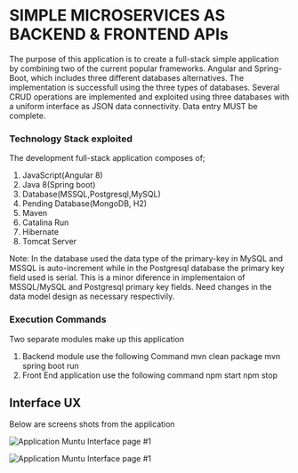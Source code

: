 # SIMPLE MICROSERVICES AS BACKEND & FRONTEND APIs

The purpose of this application is to create a full-stack simple application by combining two of the current popular frameworks. Angular and Spring-Boot, which includes three different databases alternatives. The implementation is successfull using the three types of databases. Several CRUD operations are implemented and exploited using three databases with a uniform interface as JSON data connectivity. Data entry MUST be complete.

### Technology Stack exploited

The development full-stack application composes of;
1. JavaScript(Angular 8)
2. Java 8(Spring boot)
3. Database(MSSQL,Postgresql,MySQL)
4. Pending Database(MongoDB, H2)
5. Maven
6. Catalina Run
7. Hibernate
8. Tomcat Server

Note: In the database used the data type of the primary-key in MySQL and MSSQL is auto-increment while in the Postgresql database the primary key field used is serial. This is a minor diference in implementaion of MSSQL/MySQL and Postgresql primary key fields. Need changes in the data model design as necessary respectivily. 

### Execution Commands

Two separate modules make up this application
1. Backend module use the following Command
        mvn clean package
        mvn spring boot run
2. Front End application use the following command
        npm start
        npm stop

## Interface UX
 Below are screens shots from the application

![ Application Muntu Interface page #1 ](https://github.com/LINOSNCHENA/Fullstack-system-in-SpringAngularMSSQL-APP/blob/master/page1.png)

![ Application Muntu Interface page #1 ](https://github.com/LINOSNCHENA/Fullstack-system-in-SpringAngularMSSQL-APP/blob/master/page2.png)
